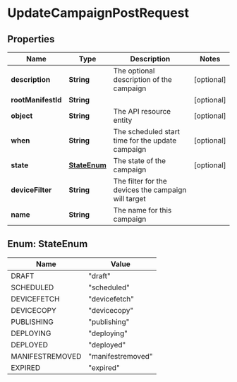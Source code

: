 
# UpdateCampaignPostRequest

## Properties
Name | Type | Description | Notes
------------ | ------------- | ------------- | -------------
**description** | **String** | The optional description of the campaign |  [optional]
**rootManifestId** | **String** |  |  [optional]
**object** | **String** | The API resource entity |  [optional]
**when** | **String** | The scheduled start time for the update campaign |  [optional]
**state** | [**StateEnum**](#StateEnum) | The state of the campaign |  [optional]
**deviceFilter** | **String** | The filter for the devices the campaign will target | 
**name** | **String** | The name for this campaign | 


<a name="StateEnum"></a>
## Enum: StateEnum
Name | Value
---- | -----
DRAFT | &quot;draft&quot;
SCHEDULED | &quot;scheduled&quot;
DEVICEFETCH | &quot;devicefetch&quot;
DEVICECOPY | &quot;devicecopy&quot;
PUBLISHING | &quot;publishing&quot;
DEPLOYING | &quot;deploying&quot;
DEPLOYED | &quot;deployed&quot;
MANIFESTREMOVED | &quot;manifestremoved&quot;
EXPIRED | &quot;expired&quot;




